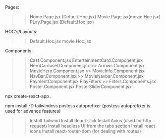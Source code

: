 Pages:

> > Home.Page.jsx (Default.Hoc.jsx)
> > Movie.Page.jsx(movie.Hoc.jsx)
> > PLay.Page.jsx (Default.Hoc.jsx)

HOC's/Layouts:

> > Default.Hoc.jsx
> > movie.Hoc.jsx

Components:

> > Cast.Component.jsx
> > EntertainmentCard.Component.jsx
> > HeroCarousel.Component.jsx >> Arrows.Component.jsx
> > MovieHero.Component.jsx >> MovieInfo.Component.jsx
> > NavBar.Component.jsx >> MovieNavbar.Component.jsx
> > PaymentComponent.jsx
> > PlayFilters >> Filters.Components.jsx
> > Poster.Component.jsx
> > PosterSliderComponent.jsx

<!-- When you don't want to write cd again and again to go into the project after creating it using npx create-react-app (projectname) the use the ommand below  -->

npx create-react-app .

<!-- Download Tailwind -->

npm install -D tailwindcss postcss autoprefixer (postcss autoprefixer is used for advance features)

> > Install Tailwind
> > Install React slick
> > Install Axios (used for http request)
> > Install headless UI from the tabs section
> > Install react icons
> > Install react-router-dom (for dealing with routes)
